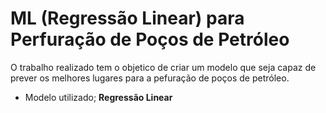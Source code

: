 # ML (Regressão Linear) para Perfuração de Poços de Petróleo

O trabalho realizado tem o objetico de criar um modelo que seja capaz de prever os melhores
lugares para a pefuração de poços de petróleo.

* Modelo utilizado; **Regressão Linear**
  
